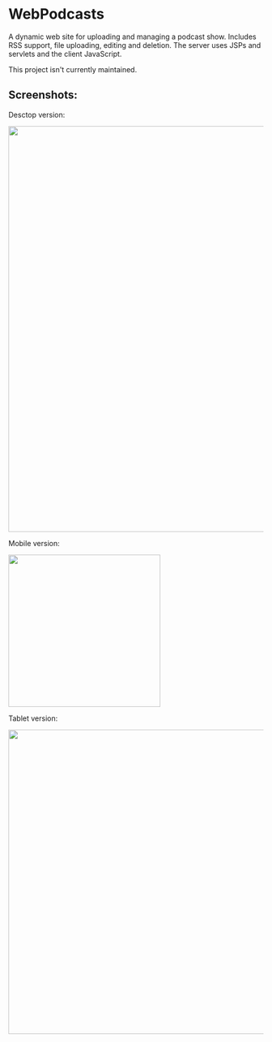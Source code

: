 # WebPodcasts
A dynamic web site for uploading and managing a podcast show. Includes RSS support, file uploading, editing and deletion.
The server uses JSPs and servlets and the client JavaScript.

This project isn't currently maintained.

## Screenshots:

Desctop version:

<img src="https://imgur.com/oTKAnUO.jpg" width=800 />

Mobile version:

<img src="https://imgur.com/RFKIJeD.jpg" width=300 />

Tablet version:

<img src="https://imgur.com/t1CtscE.jpg" width=600 />
